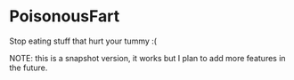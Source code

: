 # PoisonousFart
Stop eating stuff that hurt your tummy :(

NOTE: this is a snapshot version, it works but I plan to add more features in the future.
